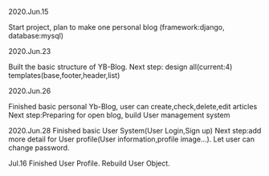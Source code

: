 2020.Jun.15

Start project, plan to make one personal blog
(framework:django, database:mysql)

2020.Jun.23

Built the basic structure of YB-Blog. Next step: design
all(current:4) templates(base,footer,header,list)

2020.Jun.26

Finished basic personal Yb-Blog, user can 
create,check,delete,edit articles
Next step:Preparing for open blog, 
build User management system

2020.Jun.28
Finished basic User System(User Login,Sign up)
Next step:add more detail for User profile(User information,profile image...).
Let user can change password.

Jul.16
Finished User Profile. Rebuild User Object.